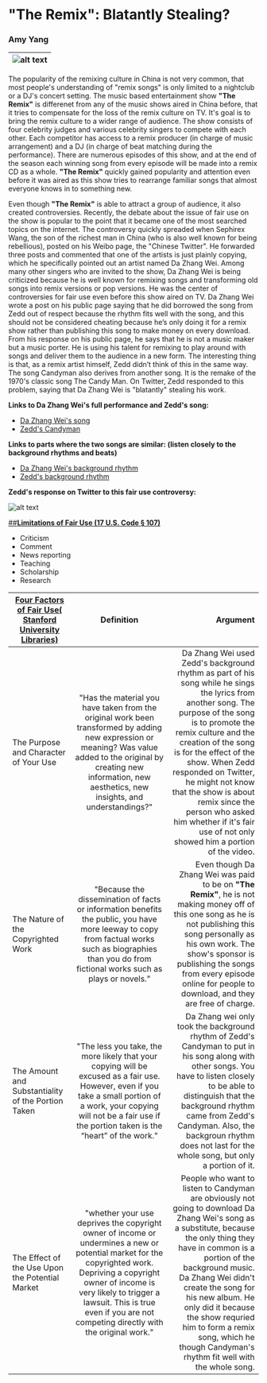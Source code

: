 # "The Remix": Blatantly Stealing?
### Amy Yang
| ![alt text](https://images.rapgenius.com/2e8e1ca6663bb594040414686b2d14e0.960x960x1.jpg "Candyman by Zedd") |
| --- |

The popularity of the remixing culture in China is not very common, that most people's understanding of "remix songs" is only limited to a nightclub or a DJ's concert setting. The music based entertainment show **"The Remix"** is differenet from any of the music shows aired in China before, that it tries to compensate for the loss of the remix culture on TV. It's goal is to bring the remix culture to a wider range of audience. The show consists of four celebrity judges and various celebrity singers to compete with each other. Each competitor has access to a remix producer (in charge of music arrangement) and a DJ (in charge of beat matching during the performance). There are numerous episodes of this show, and at the end of the season each winning song from every episode will be made into a remix CD as a whole. **"The Remix"** quickly gained popularity and attention even before it was aired as this show tries to rearrange familiar songs that almost everyone knows in to something new.

Even though **"The Remix"** is able to attract a group of audience, it also created controversies. Recently, the debate about the issue of fair use on the show is popular to the point that it became one of the most searched topics on the internet. The controversy quickly spreaded when Sephirex Wang, the son of the richest man in China (who is also well known for being rebellious), posted on his Weibo page, the "Chinese Twitter". He forwarded three posts and commented that one of the artists is just plainly copying, which he specifically pointed out an artist named Da Zhang Wei. Among many other singers who are invited to the show, Da Zhang Wei is being criticized because he is well known for remixing songs and transforming old songs into remix versions or pop versions. He was the center of controversies for fair use even before this show aired on TV. Da Zhang Wei wrote a post on his public page saying that he did borrowed the song from Zedd out of respect because the rhythm fits well with the song, and this should not be considered cheating because he’s only doing it for a remix show rather than publishing this song to make money on every download. From his response on his public page, he says that he is not a music maker but a music porter. He is using his talent for remixing to play around with songs and deliver them to the audience in a new form. The interesting thing is that, as a remix artist himself, Zedd didn’t think of this in the same way. The song Candyman also derives from another song. It is the remake of the 1970's classic song The Candy Man. On Twitter, Zedd responded to this problem, saying that Da Zhang Wei is "blatantly" stealing his work.

**Links to Da Zhang Wei's full performance and Zedd's song:**
+ [Da Zhang Wei's song](https://www.youtube.com/watch?v=p22IO6eY1_Q)
+ [Zedd's Candyman](https://www.youtube.com/watch?v=QCylGd7VF9U)

**Links to parts where the two songs are similar: (listen closely to the background rhythms and beats)**
+ [Da Zhang Wei's background rhythm](http://www.youtube.com/watch?v=p22IO6eY1_Q&t=1m37s)
+ [Zedd's background rhythm](http://www.youtube.com/watch?v=QCylGd7VF9U&t=1m2s)

**Zedd's response on Twitter to this fair use controversy:**

![alt text](http://i1.wp.com/n.sinaimg.cn/ent/transform/20160806/N08x-fxutfpf1385034.jpg?zoom=1.5&resize=421%2C450 "Zedd's response to remix")

[##**Limitations of Fair Use (17 U.S. Code § 107)**](https://www.law.cornell.edu/uscode/text/17/107)
+ Criticism
+ Comment
+ News reporting
+ Teaching
+ Scholarship
+ Research 

| [Four Factors of Fair Use( Stanford University Libraries)](http://fairuse.stanford.edu/overview/fair-use/four-factors/)       | Definition          | Argument  |
| ------------- |:-------------:| -----:|
| The Purpose and Character of Your Use      | "Has the material you have taken from the original work been transformed by adding new expression or meaning? Was value added to the original by creating new information, new aesthetics, new insights, and understandings?" |Da Zhang Wei used Zedd's background rhythm as part of his song while he sings the lyrics from another song. The purpose of the song is to promote the remix culture and the creation of the song is for the effect of the show. When Zedd responded on Twitter, he might not know that the show is about remix since the person who asked him whether if it's fair use of not only showed him a portion of the video. |
| The Nature of the Copyrighted Work      | "Because the dissemination of facts or information benefits the public, you have more leeway to copy from factual works such as biographies than you do from fictional works such as plays or novels."      | Even though Da Zhang Wei was paid to be on **"The Remix"**, he is not making money off of this one song as he is not publishing this song personally as his own work. The show's sponsor is publishing the songs from every episode online for people to download, and they are free of charge. |
| The Amount and Substantiality of the Portion Taken | "The less you take, the more likely that your copying will be excused as a fair use. However, even if you take a small portion of a work, your copying will not be a fair use if the portion taken is the “heart” of the work."  | Da Zhang wei only took the background rhythm of Zedd's Candyman to put in his song along with other songs. You have to listen closely to be able to distinguish that the background rhythm came from Zedd's Candyman. Also, the backgroun rhythm does not last for the whole song, but only a portion of it. |
| The Effect of the Use Upon the Potential Market| "whether your use deprives the copyright owner of income or undermines a new or potential market for the copyrighted work. Depriving a copyright owner of income is very likely to trigger a lawsuit. This is true even if you are not competing directly with the original work."| People who want to listen to Candyman are obviously not going to download Da Zhang Wei's song as a substitute, because the only thing they have in common is a portion of the background music. Da Zhang Wei didn't create the song for his new album. He only did it because the show requried him to form a remix song, which he though Candyman's rhythm fit well with the whole song.|
